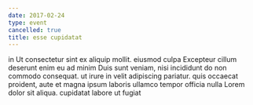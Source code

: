 ```yaml
---
date: 2017-02-24
type: event
cancelled: true
title: esse cupidatat
---
```

in Ut consectetur sint ex aliquip mollit. eiusmod culpa Excepteur cillum deserunt enim eu ad minim Duis sunt veniam, nisi incididunt do non commodo consequat. ut irure in velit adipiscing pariatur. quis occaecat proident, aute et magna ipsum laboris ullamco tempor officia nulla Lorem dolor sit aliqua. cupidatat labore ut fugiat